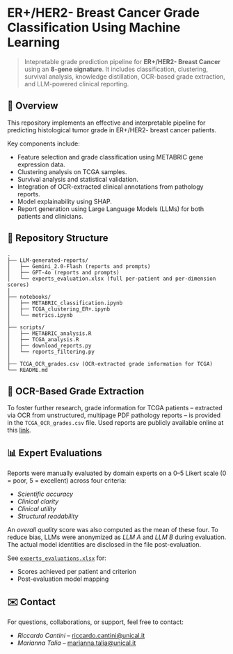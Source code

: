 # ER+/HER2- Breast Cancer Grade Classification Using Machine Learning
> Intepretable grade prediction pipeline for **ER+/HER2- Breast Cancer** using an **8-gene signature**. It includes classification, clustering, survival analysis, knowledge distillation, OCR-based grade extraction, and LLM-powered clinical reporting.

## 🧬 Overview

This repository implements an effective and interpretable pipeline for predicting histological tumor grade in ER+/HER2- breast cancer patients.  

Key components include:
- Feature selection and grade classification using METABRIC gene expression data.
- Clustering analysis on TCGA samples.
- Survival analysis and statistical validation.
- Integration of OCR-extracted clinical annotations from pathology reports.
- Model explainability using SHAP.
- Report generation using Large Language Models (LLMs) for both patients and clinicians.


## 📂 Repository Structure

```plaintext
.
├── LLM-generated-reports/
│   ├── Gemini_2.0-Flash (reports and prompts)
│   ├── GPT-4o (reports and prompts)
│   └── experts_evaluation.xlsx (full per-patient and per-dimension scores)
│
├── notebooks/
│   ├── METABRIC_classification.ipynb
│   ├── TCGA_clustering_ER+.ipynb
│   └── metrics.ipynb
│
├── scripts/
│   ├── METABRIC_analysis.R
│   ├── TCGA_analysis.R
│   ├── download_reports.py
│   └── reports_filtering.py
│
├── TCGA_OCR_grades.csv (OCR-extracted grade information for TCGA)
└── README.md
```

## 📝 OCR-Based Grade Extraction

To foster further research, grade information for TCGA patients – extracted via OCR from unstructured, multipage PDF pathology reports – is provided in the `TCGA_OCR_grades.csv` file. Used reports are publicly available online at this [link](https://github.com/inodb/datahub/tree/add-symlink-path-report/tcga/pathology_reports).

## 📊 Expert Evaluations

Reports were manually evaluated by domain experts on a 0–5 Likert scale (0 = poor, 5 = excellent) across four criteria:
- *Scientific accuracy*  
- *Clinical clarity*  
- *Clinical utility*  
- *Structural readability*  

An *overall quality* score was also computed as the mean of these four. To reduce bias, LLMs were anonymized as *LLM A* and *LLM B* during evaluation. The actual model identities are disclosed in the file post-evaluation.

See [`experts_evaluations.xlsx`](./experts_evaluations.xlsx) for:
- Scores achieved per patient and criterion  
- Post-evaluation model mapping  


## ✉️ Contact

For questions, collaborations, or support, feel free to contact:
- *Riccardo Cantini* – [riccardo.cantini@unical.it](mailto:riccardo.cantini@unical.it)  
- *Marianna Talia* – [marianna.talia@unical.it](mailto:marianna.talia@unical.it)
